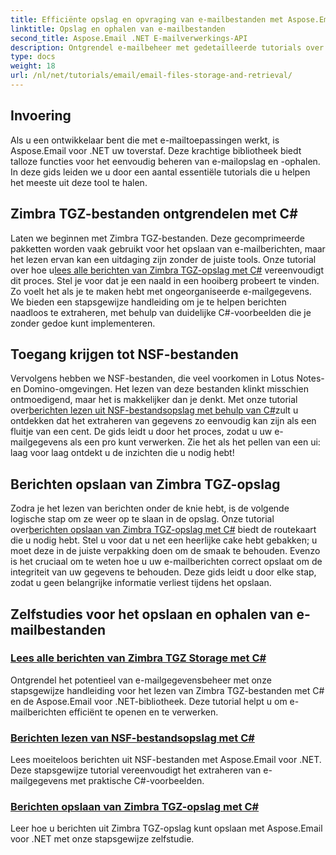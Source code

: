 ```yaml
---
title: Efficiënte opslag en opvraging van e-mailbestanden met Aspose.Email
linktitle: Opslag en ophalen van e-mailbestanden
second_title: Aspose.Email .NET E-mailverwerkings-API
description: Ontgrendel e-mailbeheer met gedetailleerde tutorials over Aspose.Email voor .NET, waarin Zimbra TGZ en NSF-bestandsverwerking in C# aan bod komen.
type: docs
weight: 18
url: /nl/net/tutorials/email/email-files-storage-and-retrieval/
---
```

## Invoering

Als u een ontwikkelaar bent die met e-mailtoepassingen werkt, is Aspose.Email voor .NET uw toverstaf. Deze krachtige bibliotheek biedt talloze functies voor het eenvoudig beheren van e-mailopslag en -ophalen. In deze gids leiden we u door een aantal essentiële tutorials die u helpen het meeste uit deze tool te halen.

## Zimbra TGZ-bestanden ontgrendelen met C#
Laten we beginnen met Zimbra TGZ-bestanden. Deze gecomprimeerde pakketten worden vaak gebruikt voor het opslaan van e-mailberichten, maar het lezen ervan kan een uitdaging zijn zonder de juiste tools. Onze tutorial over hoe u[lees alle berichten van Zimbra TGZ-opslag met C#](./read-all-messages-from-zimbra-tgz-storage/) vereenvoudigt dit proces. Stel je voor dat je een naald in een hooiberg probeert te vinden. Zo voelt het als je te maken hebt met ongeorganiseerde e-mailgegevens. We bieden een stapsgewijze handleiding om je te helpen berichten naadloos te extraheren, met behulp van duidelijke C#-voorbeelden die je zonder gedoe kunt implementeren. 

## Toegang krijgen tot NSF-bestanden
 Vervolgens hebben we NSF-bestanden, die veel voorkomen in Lotus Notes- en Domino-omgevingen. Het lezen van deze bestanden klinkt misschien ontmoedigend, maar het is makkelijker dan je denkt. Met onze tutorial over[berichten lezen uit NSF-bestandsopslag met behulp van C#](./read-messages-from-nsf-files-storage/)zult u ontdekken dat het extraheren van gegevens zo eenvoudig kan zijn als een fluitje van een cent. De gids leidt u door het proces, zodat u uw e-mailgegevens als een pro kunt verwerken. Zie het als het pellen van een ui: laag voor laag ontdekt u de inzichten die u nodig hebt!

## Berichten opslaan van Zimbra TGZ-opslag
 Zodra je het lezen van berichten onder de knie hebt, is de volgende logische stap om ze weer op te slaan in de opslag. Onze tutorial over[berichten opslaan van Zimbra TGZ-opslag met C#](./save-messages-from-zimbra-tgz-storage/) biedt de routekaart die u nodig hebt. Stel u voor dat u net een heerlijke cake hebt gebakken; u moet deze in de juiste verpakking doen om de smaak te behouden. Evenzo is het cruciaal om te weten hoe u uw e-mailberichten correct opslaat om de integriteit van uw gegevens te behouden. Deze gids leidt u door elke stap, zodat u geen belangrijke informatie verliest tijdens het opslaan.

## Zelfstudies voor het opslaan en ophalen van e-mailbestanden
### [Lees alle berichten van Zimbra TGZ Storage met C#](./read-all-messages-from-zimbra-tgz-storage/)
Ontgrendel het potentieel van e-mailgegevensbeheer met onze stapsgewijze handleiding voor het lezen van Zimbra TGZ-bestanden met C# en de Aspose.Email voor .NET-bibliotheek. Deze tutorial helpt u om e-mailberichten efficiënt te openen en te verwerken.
### [Berichten lezen van NSF-bestandsopslag met C#](./read-messages-from-nsf-files-storage/)
Lees moeiteloos berichten uit NSF-bestanden met Aspose.Email voor .NET. Deze stapsgewijze tutorial vereenvoudigt het extraheren van e-mailgegevens met praktische C#-voorbeelden.
### [Berichten opslaan van Zimbra TGZ-opslag met C#](./save-messages-from-zimbra-tgz-storage/)
Leer hoe u berichten uit Zimbra TGZ-opslag kunt opslaan met Aspose.Email voor .NET met onze stapsgewijze zelfstudie.